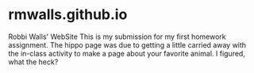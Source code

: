 # rmwalls.github.io
Robbi Walls' WebSite
This is my submission for my first homework assignment. The hippo page was due to getting a little carried away with the in-class activity to make a page about your favorite animal. 
I figured, what the heck?
